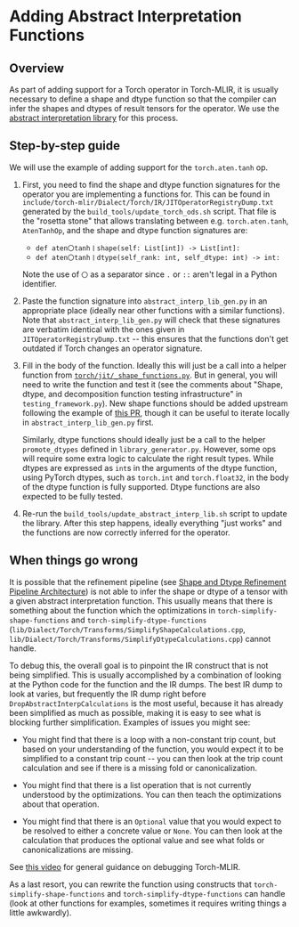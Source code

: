 # Adding Abstract Interpretation Functions

## Overview

As part of adding support for a Torch operator in Torch-MLIR, it is usually
necessary to define a shape and dtype function so that the compiler can infer
the shapes and dtypes of result tensors for the operator. We use the 
[abstract interpretation library](abstract_interp_lib.md) for this process.

## Step-by-step guide

We will use the example of adding support for the `torch.aten.tanh` op.

1. First, you need to find the shape and dtype function signatures for
   the operator you are implementing a functions for. This can be
   found in
   `include/torch-mlir/Dialect/Torch/IR/JITOperatorRegistryDump.txt`
   generated by the `build_tools/update_torch_ods.sh` script. That
   file is the "rosetta stone" that allows translating between
   e.g. `torch.aten.tanh`, `AtenTanhOp`, and the shape and dtype
   function signatures are:
   
   - `def aten〇tanh〡shape(self: List[int]) -> List[int]:`
   - `def aten〇tanh〡dtype(self_rank: int, self_dtype: int) -> int:`

   Note the use of `〇` as a separator since `.` or `::` aren't legal
   in a Python identifier.

2. Paste the function signature into `abstract_interp_lib_gen.py` in an
   appropriate place (ideally near other functions with a similar
   functions). Note that `abstract_interp_lib_gen.py` will check that
   these signatures are verbatim identical with the ones given in
   `JITOperatorRegistryDump.txt` -- this ensures that the functions
   don't get outdated if Torch changes an operator signature.

3. Fill in the body of the function. Ideally this will just be a call
   into a helper function from
   [`torch/jit/_shape_functions.py`](https://github.com/pytorch/pytorch/blob/279634f384662b7c3a9f8bf7ccc3a6afd2f05657/torch/jit/_shape_functions.py#L1).
   But in general, you will need to write the function and test it
   (see the comments about "Shape, dtype, and decomposition function
   testing infrastructure" in `testing_framework.py`). New shape
   functions should be added upstream following the example of [this PR](https://github.com/pytorch/pytorch/pull/76889), 
   though it can be useful to iterate locally in `abstract_interp_lib_gen.py` 
   first.
   
   Similarly, dtype functions should ideally just be a call to the helper
   `promote_dtypes` defined in `library_generator.py`. However, some ops will
   require some extra logic to calculate the right result types. While dtypes
   are expressed as `int`s in the arguments of the dtype function, using PyTorch
   dtypes, such as `torch.int` and `torch.float32`, in the body of the dtype
   function is fully supported. Dtype functions are also expected to be fully
   tested.

4. Re-run the `build_tools/update_abstract_interp_lib.sh` script to
   update the library. After this step happens, ideally everything
   "just works" and the functions are now correctly inferred for the
   operator.

## When things go wrong

It is possible that the refinement pipeline (see [Shape and Dtype Refinement Pipeline Architecture](abstract_interp_lib.md#shape-and-dtype-refinement-pipeline-architecture))
is not able to infer the shape or dtype of a tensor with a given
abstract interpretation function. This usually means that there is something
about the function which the optimizations in
`torch-simplify-shape-functions` and `torch-simplify-dtype-functions`
(`lib/Dialect/Torch/Transforms/SimplifyShapeCalculations.cpp`,
`lib/Dialect/Torch/Transforms/SimplifyDtypeCalculations.cpp`)
cannot handle.

To debug this, the overall goal is to pinpoint the IR construct that is not
being simplified. This is usually accomplished by a combination of looking at
the Python code for the function and the IR dumps. The best IR dump to look at
varies, but frequently the IR dump right before `DropAbstractInterpCalculations`
is the most useful, because it has already been simplified as much as possible,
making it is easy to see what is blocking further simplification. Examples of
issues you might see:

- You might find that there is a loop with a non-constant trip count,
  but based on your understanding of the function, you would expect it
  to be simplified to a constant trip count -- you can then look at
  the trip count calculation and see if there is a missing fold or
  canonicalization.

- You might find that there is a list operation that is not currently understood
  by the optimizations. You can then teach the optimizations about that
  operation.

- You might find that there is an `Optional` value that you would
  expect to be resolved to either a concrete value or `None`. You can
  then look at the calculation that produces the optional value and
  see what folds or canonicalizations are missing.

See [this video](https://www.youtube.com/watch?v=E5epCJOtrf8) for general
guidance on debugging Torch-MLIR.

As a last resort, you can rewrite the function using constructs that
`torch-simplify-shape-functions` and `torch-simplify-dtype-functions` can handle
(look at other functions for examples, sometimes it requires writing things a
little awkwardly).
